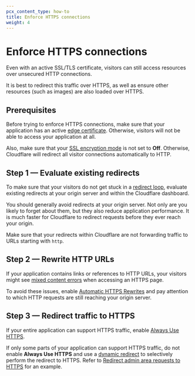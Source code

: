 ```yaml
---
pcx_content_type: how-to
title: Enforce HTTPS connections
weight: 4
---
```


# Enforce HTTPS connections

Even with an active SSL/TLS certificate, visitors can still access resources over unsecured HTTP connections.

It is best to redirect this traffic over HTTPS, as well as ensure other resources (such as images) are also loaded over HTTPS.

## Prerequisites

Before trying to enforce HTTPS connections, make sure that your application has an active [edge certificate](/ssl/get-started/#choose-an-edge-certificate). Otherwise, visitors will not be able to access your application at all.

Also, make sure that your [SSL encryption mode](/ssl/origin-configuration/ssl-modes/) is not set to **Off**. Otherwise, Cloudflare will redirect all visitor connections automatically to HTTP.

## Step 1 — Evaluate existing redirects

To make sure that your visitors do not get stuck in a [redirect loop](/ssl/troubleshooting/too-many-redirects/), evaluate existing redirects at your origin server and within the Cloudflare dashboard.

You should generally avoid redirects at your origin server. Not only are you likely to forget about them, but they also reduce application performance. It is much faster for Cloudflare to redirect requests before they ever reach your origin.

Make sure that your redirects within Cloudflare are not forwarding traffic to URLs starting with `http`.

## Step 2 — Rewrite HTTP URLs

If your application contains links or references to HTTP URLs, your visitors might see [mixed content errors](/ssl/troubleshooting/mixed-content-errors/) when accessing an HTTPS page.

To avoid these issues, enable [Automatic HTTPS Rewrites](/ssl/edge-certificates/additional-options/automatic-https-rewrites/) and pay attention to which HTTP requests are still reaching your origin server.

## Step 3 — Redirect traffic to HTTPS

If your entire application can support HTTPS traffic, enable [Always Use HTTPS](/ssl/edge-certificates/additional-options/always-use-https/#encrypt-all-visitor-traffic).

If only some parts of your application can support HTTPS traffic, do not enable **Always Use HTTPS** and use a [dynamic redirect](/rules/url-forwarding/single-redirects/) to selectively perform the redirect to HTTPS. Refer to [Redirect admin area requests to HTTPS](/rules/url-forwarding/single-redirects/examples/#redirect-admin-area-requests-to-https) for an example.
